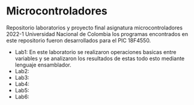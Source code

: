 # Microcontroladores
Repositorio laboratorios y proyecto final asignatura microcontroladores 2022-1 Universidad Nacional de Colombia
los programas encontrados en este repositorio fueron desarrollados para el PIC 18F4550.

* Lab1:
En este laboratorio se realizaron operaciones basicas entre variables y se analizaron los resultados de estas todo esto mediante lenguaje ensamblador.
* Lab2:
* Lab3:
* Lab4:
* Lab5:
* Lab6:

